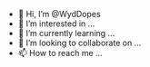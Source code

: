- 👋 Hi, I’m @WydDopes
- 👀 I’m interested in ...
- 🌱 I’m currently learning ...
- 💞️ I’m looking to collaborate on ...
- 📫 How to reach me ...

<!---
WydDopes/WydDopes is a ✨ special ✨ repository because its `README.md` (this file) appears on your GitHub profile.
You can click the Preview link to take a look at your changes.
--->
